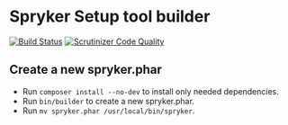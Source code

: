 # Spryker Setup tool builder

[![Build Status](https://travis-ci.com/spryker/phar.svg?token=7jVDNZFJxpvBrFetYhbF&branch=master)](https://travis-ci.com/spryker/phar)
[![Scrutinizer Code Quality](https://scrutinizer-ci.com/g/spryker/phar/badges/quality-score.png?b=master)](https://scrutinizer-ci.com/g/spryker/phar/?branch=master)

## Create a new spryker.phar

- Run `composer install --no-dev` to install only needed dependencies.
- Run `bin/builder` to create a new spryker.phar.
- Run `mv spryker.phar /usr/local/bin/spryker`.
